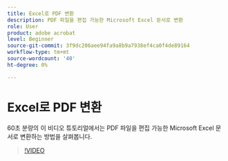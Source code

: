 ```yaml
---
title: Excel로 PDF 변환
description: PDF 파일을 편집 가능한 Microsoft Excel 문서로 변환
role: User
product: adobe acrobat
level: Beginner
source-git-commit: 3f9dc206aee94fa9a8b9a7938ef4ca0f4de89164
workflow-type: tm+mt
source-wordcount: '40'
ht-degree: 0%

---
```


# Excel로 PDF 변환

60초 분량의 이 비디오 튜토리얼에서는 PDF 파일을 편집 가능한 Microsoft Excel 문서로 변환하는 방법을 살펴봅니다.

>[!VIDEO](https://video.tv.adobe.com/v/3409908?quality=12&learn=on&hidetitle=true)
